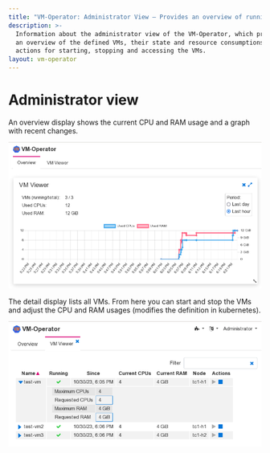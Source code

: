 ```yaml
---
title: "VM-Operator: Administrator View — Provides an overview of running VMs"
description: >-
  Information about the administrator view of the VM-Operator, which provides
  an overview of the defined VMs, their state and resource consumptions and
  actions for starting, stopping and accessing the VMs.
layout: vm-operator
---
```


# Administrator view

An overview display shows the current CPU and RAM usage and a graph
with recent changes.

![VM-Operator GUI](VM-Operator-GUI-preview.png)

The detail display lists all VMs. From here you can start and stop
the VMs and adjust the CPU and RAM usages (modifies the definition
in kubernetes).

![VM-Operator GUI](VM-Operator-GUI-view.png)

